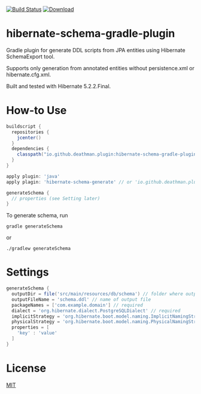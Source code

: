 [![Build Status](https://travis-ci.org/deathman92/hibernate-schema-gradle-plugin.svg?branch=master)](https://travis-ci.org/deathman92/hibernate-schema-gradle-plugin)
[ ![Download](https://api.bintray.com/packages/deathman92/maven-release/hibernate-schema-gradle-plugin/images/download.svg) ](https://bintray.com/deathman92/maven-release/hibernate-schema-gradle-plugin/_latestVersion)

# hibernate-schema-gradle-plugin
Gradle plugin for generate DDL scripts from JPA entities using Hibernate SchemaExport tool.

Supports only generation from annotated entities without persistence.xml or hibernate.cfg.xml.

Built and tested with Hibernate 5.2.2.Final.

# How-to Use
```groovy
buildscript {
  repositories {
    jcenter()
  }
  dependencies {
    classpath("io.github.deathman.plugin:hibernate-schema-gradle-plugin:1.0.0")
  }
}

apply plugin: 'java'
apply plagin: 'hibernate-schema-generate' // or 'io.github.deathman.plugin.hibernate-schema-generate'

generateSchema {
  // properties (see Setting later)
}
```
To generate schema, run
```
gradle generateSchema
```
or
```
./gradlew generateSchema
```
# Settings
```groovy
generateSchema {
  outputDir = file('src/main/resources/db/schema') // folder where output file will be written
  outputFileName = 'schema.ddl' // name of output file
  packageNames = ['com.example.domain'] // required
  dialect = 'org.hibernate.dialect.PostgreSQLDialect' // required
  implicitStrategy = 'org.hibernate.boot.model.naming.ImplicitNamingStrategyJpaCompliantImpl'
  physicalStrategy = 'org.hibernate.boot.model.naming.PhysicalNamingStrategyStandardImpl'
  properties = [
    'key' : 'value'
  ]
}
```
# License
[MIT](/LICENSE.md)

